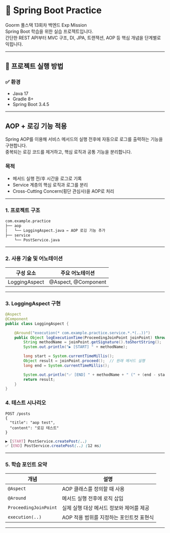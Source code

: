 # 🧪 Spring Boot Practice

Goorm 풀스택 13회차 백엔드 Exp Mission      
Spring Boot 학습을 위한 실습 프로젝트입니다.  
간단한 REST API부터 MVC 구조, DI, JPA, 트랜잭션, AOP 등 핵심 개념을 단계별로 익힙니다.

---

## 🚀 프로젝트 실행 방법

### ✅ 환경

- Java 17
- Gradle 8+
- Spring Boot 3.4.5


---

##  AOP + 로깅 기능 적용

Spring AOP를 이용해 서비스 메서드의 실행 전후에 자동으로 로그를 출력하는 기능을 구현합니다.        
중복되는 로깅 코드를 제거하고, 핵심 로직과 공통 기능을 분리합니다.

### 목적

- 메서드 실행 전/후 시간을 로그로 기록
- Service 계층의 핵심 로직과 로그를 분리
- Cross-Cutting Concern(횡단 관심사)을 AOP로 처리

---

### 1. 프로젝트 구조

```markdown
com.example.practice
├── aop
│   └── LoggingAspect.java ← AOP 로깅 기능 추가
├── service
    └── PostService.java
```

---

### 2. 사용 기술 및 어노테이션

| 구성 요소         | 주요 어노테이션                                            |
|---------------|-----------------------------------------------------|
| LoggingAspect | @Aspect, @Component|

---

### 3. LoggingAspect 구현

```java
@Aspect
@Component
public class LoggingAspect {

    @Around("execution(* com.example.practice.service.*.*(..))")
    public Object logExecutionTime(ProceedingJoinPoint joinPoint) throws Throwable {
        String methodName = joinPoint.getSignature().toShortString();
        System.out.println("▶️ [START] " + methodName);

        long start = System.currentTimeMillis();
        Object result = joinPoint.proceed();  // 원래 메서드 실행
        long end = System.currentTimeMillis();

        System.out.println("✅ [END] " + methodName + " (" + (end - start) + " ms)");
        return result;
    }
}
```

### 4. 테스트 시나리오

```http request
POST /posts
{
  "title": "aop test",
  "content": "로깅 테스트"
}
```

```scss
▶️ [START] PostService.createPost(..)
✅ [END] PostService.createPost(..) (12 ms)
```

---

### 5. 학습 포인트 요약

| 개념                    | 설명                       |
| --------------------- | ------------------------ |
| `@Aspect`             | AOP 클래스를 정의할 때 사용        |
| `@Around`             | 메서드 실행 전후에 로직 삽입         |
| `ProceedingJoinPoint` | 실제 실행 대상 메서드 정보와 제어를 제공  |
| `execution(..)`       | AOP 적용 범위를 지정하는 포인트컷 표현식 |


---